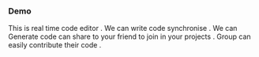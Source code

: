 ### Demo


This is real time code editor .
We can write code synchronise .
We can Generate code can share to your friend to join in your projects .
Group can easily contribute their code .

